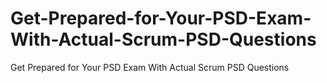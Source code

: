 # Get-Prepared-for-Your-PSD-Exam-With-Actual-Scrum-PSD-Questions
Get Prepared for Your PSD Exam With Actual Scrum PSD Questions
